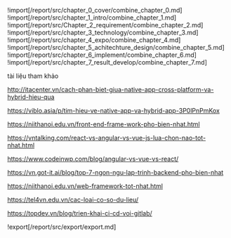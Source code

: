 !import[/report/src/chapter_0_cover/combine_chapter_0.md]
!import[/report/src/chapter_1_intro/combine_chapter_1.md]
!import[/report/src/Chapter_2_requirement/combine_chapter_2.md]
!import[/report/src/chapter_3_technology/combine_chapter_3.md]
!import[/report/src/chapter_4_expo/combine_chapter_4.md]
!import[/report/src/chapter_5_achitechture_design/combine_chapter_5.md]
!import[/report/src/chapter_6_implement/combine_chapter_6.md]
!import[/report/src/chapter_7_result_develop/combine_chapter_7.md]

<div style="page-break-after: always;"></div>

tài liệu tham khảo

http://itacenter.vn/cach-phan-biet-giua-native-app-cross-platform-va-hybrid-hieu-qua

https://viblo.asia/p/tim-hieu-ve-native-app-va-hybrid-app-3P0lPnPmKox

https://niithanoi.edu.vn/front-end-frame-work-pho-bien-nhat.html

https://vntalking.com/react-vs-angular-vs-vue-js-lua-chon-nao-tot-nhat.html

https://www.codeinwp.com/blog/angular-vs-vue-vs-react/

https://vn.got-it.ai/blog/top-7-ngon-ngu-lap-trinh-backend-pho-bien-nhat

https://niithanoi.edu.vn/web-framework-tot-nhat.html

https://tel4vn.edu.vn/cac-loai-co-so-du-lieu/

https://topdev.vn/blog/trien-khai-ci-cd-voi-gitlab/

!export[/report/src/export/export.md]
